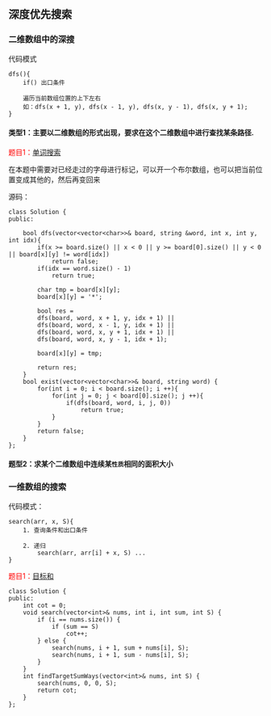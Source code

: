 ## 深度优先搜索

### 二维数组中的深搜

代码模式
```
dfs(){
    if() 出口条件

    遍历当前数组位置的上下左右
    如：dfs(x + 1, y), dfs(x - 1, y), dfs(x, y - 1), dfs(x, y + 1);
}
```

#### 类型1：主要以二维数组的形式出现，要求在这个二维数组中进行查找某条路径.

<font color = red>题目1：</font>[单词搜索](https://leetcode-cn.com/problems/word-search/)

在本题中需要对已经走过的字母进行标记，可以开一个布尔数组，也可以把当前位置变成其他的，然后再变回来

源码：
```
class Solution {
public:

    bool dfs(vector<vector<char>>& board, string &word, int x, int y, int idx){
        if(x >= board.size() || x < 0 || y >= board[0].size() || y < 0 || board[x][y] != word[idx])
            return false;
        if(idx == word.size() - 1)
            return true;
        
        char tmp = board[x][y];
        board[x][y] = '*';
        
        bool res = 
        dfs(board, word, x + 1, y, idx + 1) ||
        dfs(board, word, x - 1, y, idx + 1) ||
        dfs(board, word, x, y + 1, idx + 1) ||
        dfs(board, word, x, y - 1, idx + 1);

        board[x][y] = tmp;  

        return res;
    }
    bool exist(vector<vector<char>>& board, string word) {
        for(int i = 0; i < board.size(); i ++){
            for(int j = 0; j < board[0].size(); j ++){
                if(dfs(board, word, i, j, 0))
                    return true;
            }
        }
        return false;
    }
};
```

#### 题型2：求某个二维数组中连续某`性质`相同的面积大小

### 一维数组的搜索

代码模式：
```
search(arr, x, S){
    1. 查询条件和出口条件

    2. 递归
        search(arr, arr[i] + x, S) ...
}
```


<font color=red>题目1：</font>[目标和](https://leetcode-cn.com/problems/target-sum/)

```
class Solution {
public:
    int cot = 0;
    void search(vector<int>& nums, int i, int sum, int S) {
        if (i == nums.size()) {
            if (sum == S)
                cot++;
        } else {
            search(nums, i + 1, sum + nums[i], S);
            search(nums, i + 1, sum - nums[i], S);
        }
    }
    int findTargetSumWays(vector<int>& nums, int S) {
        search(nums, 0, 0, S);
        return cot;
    }
};
```